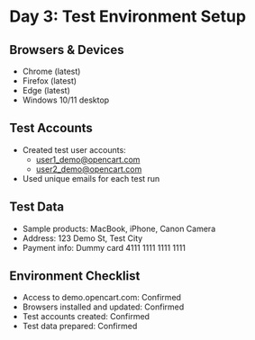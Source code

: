 # Day 3: Test Environment Setup

## Browsers & Devices
- Chrome (latest)
- Firefox (latest)
- Edge (latest)
- Windows 10/11 desktop

## Test Accounts
- Created test user accounts:
	- user1_demo@opencart.com
	- user2_demo@opencart.com
- Used unique emails for each test run

## Test Data
- Sample products: MacBook, iPhone, Canon Camera
- Address: 123 Demo St, Test City
- Payment info: Dummy card 4111 1111 1111 1111

## Environment Checklist
- Access to demo.opencart.com: Confirmed
- Browsers installed and updated: Confirmed
- Test accounts created: Confirmed
- Test data prepared: Confirmed
